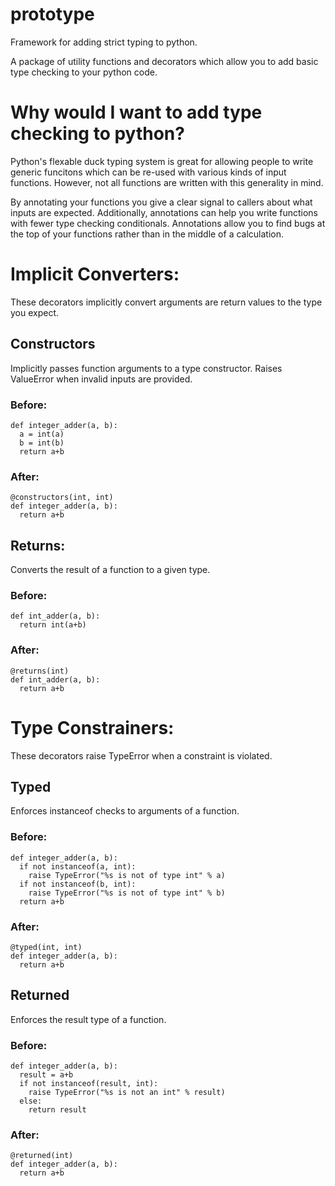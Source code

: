 # prototype
Framework for adding strict typing to python.

A package of utility functions and decorators which allow you to add basic type checking to your python code.

# Why would I want to add type checking to python?

Python's flexable duck typing system is great for allowing people to write generic funcitons which can be re-used 
with various kinds of input functions. However, not all functions are written with this generality in mind. 

By annotating your functions you give a clear signal to callers about what inputs are expected.
Additionally, annotations can help you write functions with fewer type checking conditionals. 
Annotations allow you to find bugs at the top of your functions rather than in the middle of a calculation.

# Implicit Converters:
These decorators implicitly convert arguments are return values to the type you expect.

## Constructors
Implicitly passes function arguments to a type constructor. Raises ValueError when invalid inputs are provided.
### Before:
```
def integer_adder(a, b):
  a = int(a)
  b = int(b)
  return a+b
```
### After:
```
@constructors(int, int)
def integer_adder(a, b):
  return a+b
```

## Returns:
Converts the result of a function to a given type.
### Before:
```
def int_adder(a, b):
  return int(a+b)
```
### After:
```
@returns(int)
def int_adder(a, b):
  return a+b
```

# Type Constrainers:
These decorators raise TypeError when a constraint is violated.

## Typed
Enforces instanceof checks to arguments of a function.
### Before:
```
def integer_adder(a, b):
  if not instanceof(a, int):
    raise TypeError("%s is not of type int" % a)
  if not instanceof(b, int):
    raise TypeError("%s is not of type int" % b)
  return a+b
```
### After:
```
@typed(int, int)
def integer_adder(a, b):
  return a+b
```

## Returned 
Enforces the result type of a function.
### Before:
```
def integer_adder(a, b):
  result = a+b
  if not instanceof(result, int):
    raise TypeError("%s is not an int" % result)
  else:
    return result
  ```
### After:
```
@returned(int)
def integer_adder(a, b):
  return a+b
```
